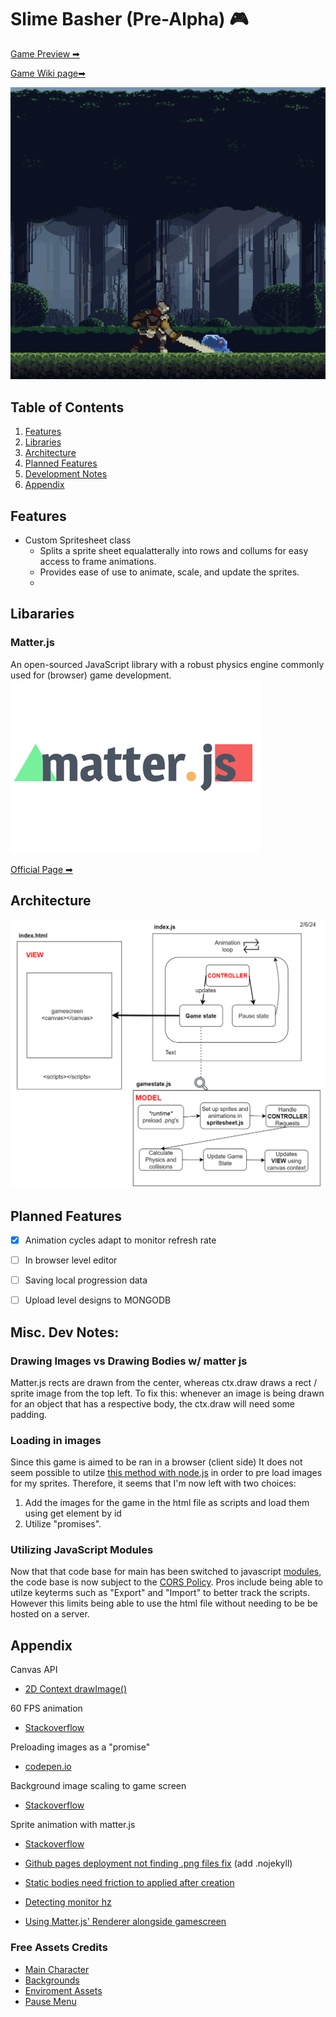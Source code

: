 # Slime Basher (Pre-Alpha) 🎮
[Game Preview ➡](https://tarikvu.github.io/)

[Game Wiki page➡](https://github.com/TarikVu/Deepwood/wiki)

![example](https://github.com/TarikVu/imgs/blob/main/SlimeBasher/SlimeBasher_example.PNG?raw=true)

## Table of Contents
1. [Features](#feats)
1. [Libraries](#lib)
1. [Architecture](#arch)
1. [Planned Features](#pfeats)
1. [Development Notes](#devnotes)
1. [Appendix](#apdx)

## <a name="feats"></a> Features
- Custom Spritesheet class
  - Splits a sprite sheet equalatterally into rows and collums for easy access to frame animations.
  - Provides ease of use to animate, scale, and update the sprites.
  - 
## <a name="lib"></a> Libararies 
### Matter.js
An open-sourced JavaScript library with a robust physics engine commonly used for (browser) game development.
![matterjs](https://github.com/TarikVu/imgs/blob/main/SlimeBasher/matterlogo.png?raw=true)

[Official Page ➡](https://brm.io/matter-js/)

## <a name="arch"></a> Architecture 
![diagram](https://github.com/TarikVu/imgs/blob/main/SlimeBasher/slimebasher_diagram.PNG?raw=true)


## <a name="pfeats"></a> Planned Features
- [x] Animation cycles adapt to monitor refresh rate
- [ ] In browser level editor
- [ ] Saving local progression data
- [ ] Upload level designs to MONGODB


## <a name="devnotes"></a> Misc. Dev Notes:
### Drawing Images vs Drawing Bodies w/ matter js
Matter.js rects are drawn from the center, whereas ctx.draw draws a rect / sprite image from the top left. To fix this: whenever an image is being drawn for an object that has a respective body, the ctx.draw will need some padding. 

### Loading in images  
Since this game is aimed to be ran in a browser (client side) It does not seem possible to utilze [this method with node.js](https://nodejs.org/en/learn/manipulating-files/working-with-folders-in-nodejs) in order to pre load images for my sprites.  Therefore, it seems that I'm now left with two choices:

1. Add the images for the game in the html file as scripts and load them using get element by id 
1. Utilize "promises".

### Utilizing JavaScript Modules
Now that that code base for main has been switched to javascript [modules](https://developer.mozilla.org/en-US/docs/Web/JavaScript/Guide/Modules), the code base is now subject to the [CORS Policy](https://stackoverflow.com/questions/52919331/access-to-script-at-from-origin-null-has-been-blocked-by-cors-policy).  Pros include being able to utilze keyterms such as "Export" and "Import" to better track the scripts.  However this limits being able to use the html file without needing to be be hosted on a server. 

    
## <a name="apdx"></a> Appendix 
Canvas API
- [2D Context drawImage()](https://developer.mozilla.org/en-US/docs/Web/API/CanvasRenderingContext2D/drawImage)

60 FPS animation
- [Stackoverflow](https://stackoverflow.com/questions/19764018/controlling-fps-with-requestanimationframe)

Preloading images as a "promise"
- [codepen.io](https://codepen.io/isakov/pen/pogvWPY?editors=0010)

Background image scaling to game screen
- [Stackoverflow](https://stackoverflow.com/questions/23104582/scaling-an-image-to-fit-on-canvas)

Sprite animation with matter.js
- [Stackoverflow](https://stackoverflow.com/questions/65207865/matter-js-is-there-any-way-to-animate-my-sprite)

- [Github pages deployment not finding .png files fix](https://stackoverflow.com/questions/11577147/how-to-fix-http-404-on-github-pages) (add .nojekyll)

- [Static bodies need friction to applied after creation](https://github.com/liabru/matter-js/issues/694)

- [Detecting monitor hz](https://stackoverflow.com/questions/6131051/is-it-possible-to-find-out-what-is-the-monitor-frame-rate-in-javascript)

- [Using Matter.js' Renderer alongside gamescreen](https://github.com/liabru/matter-js/issues/955)


### Free Assets Credits
- [Main Character](https://rvros.itch.io/animated-pixel-hero)
- [Backgrounds](https://free-game-assets.itch.io/free-summer-pixel-art-backgrounds)
- [Enviroment Assets](https://free-game-assets.itch.io/free-summer-pixel-art-backgrounds)
- [Pause Menu](https://srtoasty.itch.io/ui-assets-pack-2)

